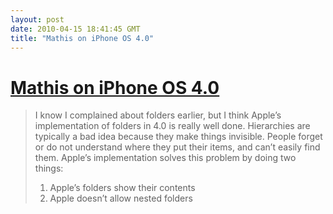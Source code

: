 ```yaml
---
layout: post
date: 2010-04-15 18:41:45 GMT
title: "Mathis on iPhone OS 4.0"
---
```

# [Mathis on iPhone OS 4.0](http://ignorethecode.net/blog/2010/04/15/iphone_os_4_0/)

> I know I complained about folders earlier, but I think Apple’s implementation of folders in 4.0 is really well done. Hierarchies are typically a bad idea because they make things invisible. People forget or do not understand where they put their items, and can’t easily find them. Apple’s implementation solves this problem by doing two things:
> 
>   1. Apple’s folders show their contents
>   2. Apple doesn’t allow nested folders
